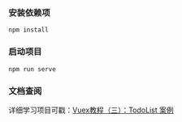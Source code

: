 ### 安装依赖项
```
npm install
```

### 启动项目
```
npm run serve
```
### 文档查阅
详细学习项目可戳：[Vuex教程（三）：TodoList 案例](https://ozzienicholas.gitee.io/be60763b1592/)

